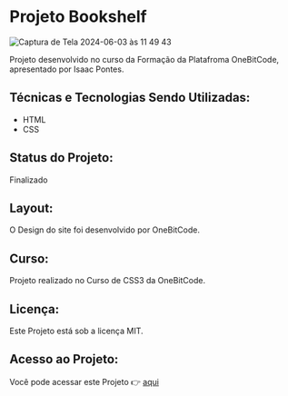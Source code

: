 # Projeto Bookshelf

![Captura de Tela 2024-06-03 às 11 49 43](https://github.com/paulateshima/projeto-bookshelf/assets/170154538/233e0ca9-0425-48bd-8564-62b06c4fd31b)

Projeto desenvolvido no curso da Formação da Platafroma OneBitCode, apresentado por Isaac Pontes.

## Técnicas e Tecnologias Sendo Utilizadas: 

* HTML
* CSS

## Status do Projeto:

Finalizado

## Layout:

O Design do site foi desenvolvido por OneBitCode.

## Curso:

Projeto realizado no Curso de CSS3 da OneBitCode.

## Licença:

Este Projeto está sob a licença MIT.

## Acesso ao Projeto:

Você pode acessar este Projeto 👉 [aqui](https://projeto-bookshelf.vercel.app/)

